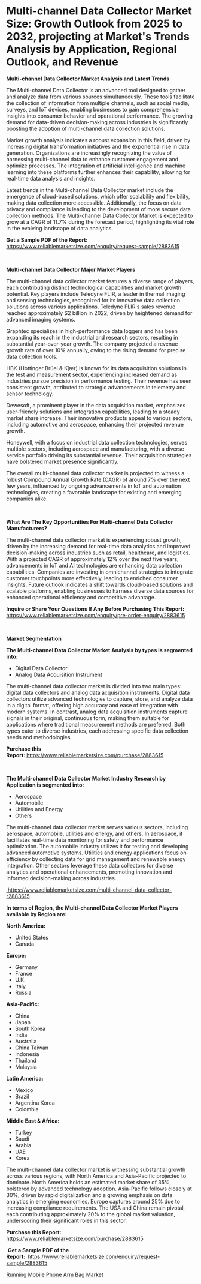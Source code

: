 <p><h1>Multi-channel Data Collector Market Size: Growth Outlook from 2025 to 2032, projecting at Market's Trends Analysis by Application, Regional Outlook, and Revenue</h1></p><p><strong>Multi-channel Data Collector Market Analysis and Latest Trends</strong></p>
<p><p>The Multi-channel Data Collector is an advanced tool designed to gather and analyze data from various sources simultaneously. These tools facilitate the collection of information from multiple channels, such as social media, surveys, and IoT devices, enabling businesses to gain comprehensive insights into consumer behavior and operational performance. The growing demand for data-driven decision-making across industries is significantly boosting the adoption of multi-channel data collection solutions.</p><p>Market growth analysis indicates a robust expansion in this field, driven by increasing digital transformation initiatives and the exponential rise in data generation. Organizations are increasingly recognizing the value of harnessing multi-channel data to enhance customer engagement and optimize processes. The integration of artificial intelligence and machine learning into these platforms further enhances their capability, allowing for real-time data analysis and insights.</p><p>Latest trends in the Multi-channel Data Collector market include the emergence of cloud-based solutions, which offer scalability and flexibility, making data collection more accessible. Additionally, the focus on data privacy and compliance is leading to the development of more secure data collection methods. The Multi-channel Data Collector Market is expected to grow at a CAGR of 11.7% during the forecast period, highlighting its vital role in the evolving landscape of data analytics.</p></p>
<p><strong>Get a Sample PDF of the Report:&nbsp;</strong> <a href="https://www.reliablemarketsize.com/enquiry/request-sample/2883615?utm_campaign=3226&utm_medium=2&utm_source=Github&utm_content=ia&utm_term=13032025&utm_id=multi-channel-data-collector">https://www.reliablemarketsize.com/enquiry/request-sample/2883615</a></p>
<p>&nbsp;</p>
<p><strong>Multi-channel Data Collector Major Market Players</strong></p>
<p><p>The multi-channel data collector market features a diverse range of players, each contributing distinct technological capabilities and market growth potential. Key players include Teledyne FLIR, a leader in thermal imaging and sensing technologies, recognized for its innovative data collection solutions across various applications. Teledyne FLIR's sales revenue reached approximately $2 billion in 2022, driven by heightened demand for advanced imaging systems.</p><p>Graphtec specializes in high-performance data loggers and has been expanding its reach in the industrial and research sectors, resulting in substantial year-over-year growth. The company projected a revenue growth rate of over 10% annually, owing to the rising demand for precise data collection tools.</p><p>HBK (Hottinger Brüel & Kjær) is known for its data acquisition solutions in the test and measurement sector, experiencing increased demand as industries pursue precision in performance testing. Their revenue has seen consistent growth, attributed to strategic advancements in telemetry and sensor technology.</p><p>Dewesoft, a prominent player in the data acquisition market, emphasizes user-friendly solutions and integration capabilities, leading to a steady market share increase. Their innovative products appeal to various sectors, including automotive and aerospace, enhancing their projected revenue growth.</p><p>Honeywell, with a focus on industrial data collection technologies, serves multiple sectors, including aerospace and manufacturing, with a diverse service portfolio driving its substantial revenue. Their acquisition strategies have bolstered market presence significantly.</p><p>The overall multi-channel data collector market is projected to witness a robust Compound Annual Growth Rate (CAGR) of around 7% over the next few years, influenced by ongoing advancements in IoT and automation technologies, creating a favorable landscape for existing and emerging companies alike.</p></p>
<p>&nbsp;</p>
<p><strong>What Are The Key Opportunities For Multi-channel Data Collector Manufacturers?</strong></p>
<p><p>The multi-channel data collector market is experiencing robust growth, driven by the increasing demand for real-time data analytics and improved decision-making across industries such as retail, healthcare, and logistics. With a projected CAGR of approximately 12% over the next five years, advancements in IoT and AI technologies are enhancing data collection capabilities. Companies are investing in omnichannel strategies to integrate customer touchpoints more effectively, leading to enriched consumer insights. Future outlook indicates a shift towards cloud-based solutions and scalable platforms, enabling businesses to harness diverse data sources for enhanced operational efficiency and competitive advantage.</p></p>
<p><strong>Inquire or Share Your Questions If Any Before Purchasing This Report:</strong> <a href="https://www.reliablemarketsize.com/enquiry/pre-order-enquiry/2883615?utm_campaign=3226&utm_medium=2&utm_source=Github&utm_content=ia&utm_term=13032025&utm_id=multi-channel-data-collector">https://www.reliablemarketsize.com/enquiry/pre-order-enquiry/2883615</a></p>
<p>&nbsp;</p>
<p><strong>Market Segmentation</strong></p>
<p><strong>The Multi-channel Data Collector Market Analysis by types is segmented into:</strong></p>
<p><ul><li>Digital Data Collector</li><li>Analog Data Acquisition Instrument</li></ul></p>
<p><p>The multi-channel data collector market is divided into two main types: digital data collectors and analog data acquisition instruments. Digital data collectors utilize advanced technologies to capture, store, and analyze data in a digital format, offering high accuracy and ease of integration with modern systems. In contrast, analog data acquisition instruments capture signals in their original, continuous form, making them suitable for applications where traditional measurement methods are preferred. Both types cater to diverse industries, each addressing specific data collection needs and methodologies.</p></p>
<p><strong>Purchase this Report:&nbsp;</strong><a href="https://www.reliablemarketsize.com/purchase/2883615?utm_campaign=3226&utm_medium=2&utm_source=Github&utm_content=ia&utm_term=13032025&utm_id=multi-channel-data-collector">https://www.reliablemarketsize.com/purchase/2883615</a></p>
<p>&nbsp;</p>
<p><strong>The Multi-channel Data Collector Market Industry Research by Application is segmented into:</strong></p>
<p><ul><li>Aerospace</li><li>Automobile</li><li>Utilities and Energy</li><li>Others</li></ul></p>
<p><p>The multi-channel data collector market serves various sectors, including aerospace, automobile, utilities and energy, and others. In aerospace, it facilitates real-time data monitoring for safety and performance optimization. The automobile industry utilizes it for testing and developing advanced automotive systems. Utilities and energy applications focus on efficiency by collecting data for grid management and renewable energy integration. Other sectors leverage these data collectors for diverse analytics and operational enhancements, promoting innovation and informed decision-making across industries.</p></p>
<p><a href="https://www.reliablemarketsize.com/multi-channel-data-collector-r2883615?utm_campaign=3226&utm_medium=2&utm_source=Github&utm_content=ia&utm_term=13032025&utm_id=multi-channel-data-collector">&nbsp;https://www.reliablemarketsize.com/multi-channel-data-collector-r2883615</a></p>
<p><strong>In terms of Region, the Multi-channel Data Collector Market Players available by Region are:</strong></p>
<p>
    <p> <strong> North America: </strong>
        <ul>
            <li>United States</li>
            <li>Canada</li>
        </ul>
        </p> 
    <p> <strong> Europe: </strong>
        <ul>
            <li>Germany</li>
            <li>France</li>
            <li>U.K.</li>
            <li>Italy</li>
            <li>Russia</li>
        </ul>
        </p> 
    <p> <strong> Asia-Pacific: </strong>
        <ul>
            <li>China</li>
            <li>Japan</li>
            <li>South Korea</li>
            <li>India</li>
            <li>Australia</li>
            <li>China Taiwan</li>
            <li>Indonesia</li>
            <li>Thailand</li>
            <li>Malaysia</li>
        </ul>
        </p> 
    <p> <strong> Latin America: </strong>
        <ul>
            <li>Mexico</li>
            <li>Brazil</li>
            <li>Argentina Korea</li>
            <li>Colombia</li>
        </ul>
        </p> 
    <p> <strong> Middle East & Africa: </strong>
        <ul>
            <li>Turkey</li>
            <li>Saudi</li>
            <li>Arabia</li>
            <li>UAE</li>
            <li>Korea</li>
        </ul>
    </p>
    </p>
<p><p>The multi-channel data collector market is witnessing substantial growth across various regions, with North America and Asia-Pacific projected to dominate. North America holds an estimated market share of 35%, bolstered by advanced technology adoption. Asia-Pacific follows closely at 30%, driven by rapid digitalization and a growing emphasis on data analytics in emerging economies. Europe captures around 25% due to increasing compliance requirements. The USA and China remain pivotal, each contributing approximately 20% to the global market valuation, underscoring their significant roles in this sector.</p></p>
<p><strong>Purchase this Report: </strong><a href="https://www.reliablemarketsize.com/purchase/2883615?utm_campaign=3226&utm_medium=2&utm_source=Github&utm_content=ia&utm_term=13032025&utm_id=multi-channel-data-collector">https://www.reliablemarketsize.com/purchase/2883615</a></p>
<p>&nbsp;<strong>Get a Sample PDF of the Report:&nbsp;&nbsp;</strong><a href="https://www.reliablemarketsize.com/enquiry/request-sample/2883615?utm_campaign=3226&utm_medium=2&utm_source=Github&utm_content=ia&utm_term=13032025&utm_id=multi-channel-data-collector">https://www.reliablemarketsize.com/enquiry/request-sample/2883615</a></p>
<p><strong></strong></p>
<p><p><a href="https://github.com/dushornerfe/Market-Research-Report-List-1/blob/main/running-mobile-phone-arm-bag-market.md?utm_campaign=3226&utm_medium=2&utm_source=Github&utm_content=ia&utm_term=13032025&utm_id=multi-channel-data-collector">Running Mobile Phone Arm Bag Market</a></p></p>